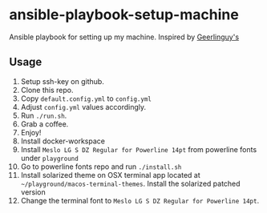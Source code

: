 # ansible-playbook-setup-machine
Ansible playbook for setting up my machine. Inspired by [Geerlinguy's](https://github.com/geerlingguy/mac-dev-playbook)

## Usage
1. Setup ssh-key on github.
1. Clone this repo.
1. Copy `default.config.yml` to `config.yml`
1. Adjust `config.yml` values accordingly.
1. Run `./run.sh`.
1. Grab a coffee.
1. Enjoy!
1. Install docker-workspace
1. Install `Meslo LG S DZ Regular for Powerline 14pt` from powerline fonts under `playground`
1. Go to powerline fonts repo and run `./install.sh`
1. Install solarized theme on OSX terminal app located at `~/playground/macos-terminal-themes`. Install the solarized patched version
1. Change the terminal font to `Meslo LG S DZ Regular for Powerline 14pt`.
